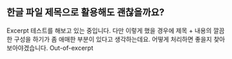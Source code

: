 ## 한글 파일 제목으로 활용해도 괜찮을까요?

Excerpt
테스트를 해보고 있는 중입니다.
다만 이렇게 했을 경우에 제목 + 내용의 깔끔한 구성을 하기가 좀 애매한 부분이 있다고 생각하는데요.
어떻게 처리하면 좋을지 찾아보아야겠습니다.
Out-of-excerpt